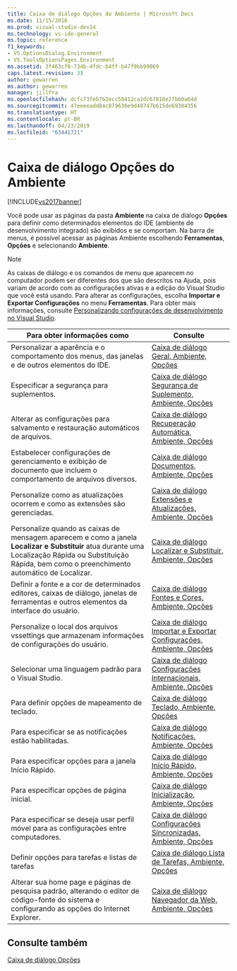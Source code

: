 ```yaml
---
title: Caixa de diálogo Opções do Ambiente | Microsoft Docs
ms.date: 11/15/2016
ms.prod: visual-studio-dev14
ms.technology: vs-ide-general
ms.topic: reference
f1_keywords:
- VS.OptionsDialog.Environment
- VS.ToolsOptionsPages.Environment
ms.assetid: 3f463cf0-734b-4fdc-b4ff-b47f9bb99069
caps.latest.revision: 33
author: gewarren
ms.author: gewarren
manager: jillfra
ms.openlocfilehash: dcfc73feb762ecc50412ca2dc67818e2fb60a64d
ms.sourcegitcommit: 47eeeeadd84c879636e9d48747b615de69384356
ms.translationtype: HT
ms.contentlocale: pt-BR
ms.lasthandoff: 04/23/2019
ms.locfileid: "63441721"
---
```

# <a name="environment-options-dialog-box"></a>Caixa de diálogo Opções do Ambiente
[!INCLUDE[vs2017banner](../../includes/vs2017banner.md)]

Você pode usar as páginas da pasta **Ambiente** na caixa de diálogo **Opções** para definir como determinados elementos do IDE (ambiente de desenvolvimento integrado) são exibidos e se comportam. Na barra de menus, é possível acessar as páginas Ambiente escolhendo **Ferramentas**, **Opções** e selecionando **Ambiente**.  
  
> [!NOTE]
> As caixas de diálogo e os comandos de menu que aparecem no computador podem ser diferentes dos que são descritos na Ajuda, pois variam de acordo com as configurações ativas e a edição do Visual Studio que você está usando. Para alterar as configurações, escolha **Importar e Exportar Configurações** no menu **Ferramentas**. Para obter mais informações, consulte [Personalizando configurações de desenvolvimento no Visual Studio](http://msdn.microsoft.com/22c4debb-4e31-47a8-8f19-16f328d7dcd3).  
  
|Para obter informações como|Consulte|  
|----------------------------------|---------|  
|Personalizar a aparência e o comportamento dos menus, das janelas e de outros elementos do IDE.|[Caixa de diálogo Geral, Ambiente, Opções](../../ide/reference/general-environment-options-dialog-box.md)|  
|Especificar a segurança para suplementos.|[Caixa de diálogo Segurança de Suplemento, Ambiente, Opções](http://msdn.microsoft.com/library/f95aa7af-70a5-4323-abe5-91bd6d264f4e)|  
|Alterar as configurações para salvamento e restauração automáticos de arquivos.|[Caixa de diálogo Recuperação Automática, Ambiente, Opções](../../ide/reference/autorecover-environment-options-dialog-box.md)|  
|Estabelecer configurações de gerenciamento e exibição de documento que incluem o comportamento de arquivos diversos.|[Caixa de diálogo Documentos, Ambiente, Opções](../../ide/reference/documents-environment-options-dialog-box.md)|  
|Personalize como as atualizações ocorrem e como as extensões são gerenciadas.|[Caixa de diálogo Extensões e Atualizações, Ambiente, Opções](../../ide/reference/extensions-and-updates-environment-options-dialog-box.md)|  
|Personalize quando as caixas de mensagem aparecem e como a janela **Localizar e Substituir** atua durante uma Localização Rápida ou Substituição Rápida, bem como o preenchimento automático de Localizar.|[Caixa de diálogo Localizar e Substituir, Ambiente, Opções](../../ide/reference/find-and-replace-environment-options-dialog-box.md)|  
|Definir a fonte e a cor de determinados editores, caixas de diálogo, janelas de ferramentas e outros elementos da interface do usuário.|[Caixa de diálogo Fontes e Cores, Ambiente, Opções](../../ide/reference/fonts-and-colors-environment-options-dialog-box.md)|  
|Personalize o local dos arquivos vssettings que armazenam informações de configurações do usuário.|[Caixa de diálogo Importar e Exportar Configurações, Ambiente, Opções](../../ide/reference/import-and-export-settings-environment-options-dialog-box.md)|  
|Selecionar uma linguagem padrão para o Visual Studio.|[Caixa de diálogo Configurações Internacionais, Ambiente, Opções](../../ide/reference/international-settings-environment-options-dialog-box.md)|  
|Para definir opções de mapeamento de teclado.|[Caixa de diálogo Teclado, Ambiente, Opções](../../ide/reference/keyboard-environment-options-dialog-box.md)|  
|Para especificar se as notificações estão habilitadas.|[Caixa de diálogo Notificações, Ambiente, Opções](../../ide/reference/notifications-environment-options-dialog-box.md)|  
|Para especificar opções para a janela Início Rápido.|[Caixa de diálogo Início Rápido, Ambiente, Opções](../../ide/reference/quick-launch-environment-options-dialog-box.md)|  
|Para especificar opções de página inicial.|[Caixa de diálogo Inicialização, Ambiente, Opções](../../ide/reference/startup-environment-options-dialog-box.md)|  
|Para especificar se deseja usar perfil móvel para as configurações entre computadores.|[Caixa de diálogo Configurações Sincronizadas, Ambiente, Opções](../../ide/reference/synchronized-settings-environment-options-dialog-box.md)|  
|Definir opções para tarefas e listas de tarefas|[Caixa de diálogo Lista de Tarefas, Ambiente, Opções](../../ide/reference/task-list-environment-options-dialog-box.md)|  
|Alterar sua home page e páginas de pesquisa padrão, alterando o editor de código-fonte do sistema e configurando as opções do Internet Explorer.|[Caixa de diálogo Navegador da Web, Ambiente, Opções](../../ide/reference/web-browser-environment-options-dialog-box.md)|  
  
## <a name="see-also"></a>Consulte também  
 [Caixa de diálogo Opções](../../ide/reference/options-dialog-box-visual-studio.md)
